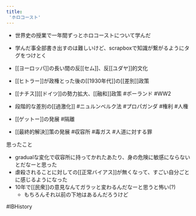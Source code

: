 ```yaml
---
title:
 'ホロコースト'
---
```


- 世界史の授業で一年間ずっとホロコーストについて学んだ
- 学んだ事全部書き出すのは難しいけど、scrapboxで知識が繋がるようにタグをつけとく

- [[ヨーロッパ]]の長い間の反[[セム]]、反[[ユダヤ]]的文化
- [[ヒトラー]]が政権とった後の[[1930年代]]の[[差別]]政策
- [[ナチス]][[ドイツ]]の勢力拡大、[[融和]]政策 #ポーランド #WW2
- 段階的な差別の[[過激化]] #ニュルンベルク法 #プロパガンダ #権利 #人権
- [[ゲットー]]の発展 #隔離
- [[最終的解決]]策の発展 #収容所 #毒ガス #人道に対する罪

思ったこと
- gradualな変化で収容所に持ってかれたあたり、身の危険に敏感にならないとだなーと思った
- 虐殺されることに対しての[[正常バイアス]]が無くなって、すごい自分ごとに感じるようになった
- 10年で[[民衆]]の意見なんてガラッと変わるんだなーと思うと怖い(?)
    - もちろんそれ以前の下地はあるんだろうけど

#IBHistory
